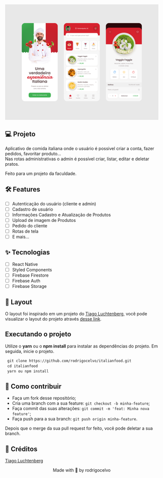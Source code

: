 ![cover](.github/cover.png?style=flat)

## 💻 Projeto

Aplicativo de comida italiana onde o usuário é possivel criar a conta, fazer pedidos, favoritar produto... <br>
Nas rotas administrativas o admin é possível criar, listar, editar e deletar pratos. 

Feito para um projeto da faculdade.

## 🛠️ Features

- [ ] Autenticação do usuário (cliente e admin)
- [ ] Cadastro de usuário
- [ ] Informações Cadastro e Atualização de Produtos
- [ ] Upload de imagem de Produtos
- [ ] Pedido do cliente
- [ ] Rotas de tela
- [ ] E mais...

## ✨ Tecnologias

- [ ] React Native
- [ ] Styled Components
- [ ] Firebase Firestore
- [ ] Firebase Auth
- [ ] Firebase Storage

## 🔖 Layout

O layout foi inspirado em um projeto do [Tiago Luchtenberg](https://www.instagram.com/tiagoluchtenberg), 
você pode visualizar o layout do projeto através [desse link](https://dribbble.com/shots/16462772-italianfood).


## Executando o projeto

Utilize o **yarn** ou o **npm install** para instalar as dependências do projeto.
Em seguida, inicie o projeto.

```cl
 git clone https://github.com/rodrigocelvo/italianfood.git
 cd italianfood
 yarn ou npm install
```

## 🤔 Como contribuir

- Faça um fork desse repositório;
- Cria uma branch com a sua feature: `git checkout -b minha-feature`;
- Faça commit das suas alterações: `git commit -m 'feat: Minha nova feature'`;
- Faça push para a sua branch: `git push origin minha-feature`.

Depois que o merge da sua pull request for feito, você pode deletar a sua branch.

## 🧑‍ Créditos

[Tiago Luchtenberg](https://www.instagram.com/tiagoluchtenberg/)

<div align="center">
 Made with 💜  by rodrigocelvo
</div>
